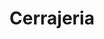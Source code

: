 ---
title: "Cerrajeria"
url: /ciudad-autonoma-de-buenos-aires/cerrajeria-general-jose-gervasio-artigas/
shop: Schlüsseldienst
---